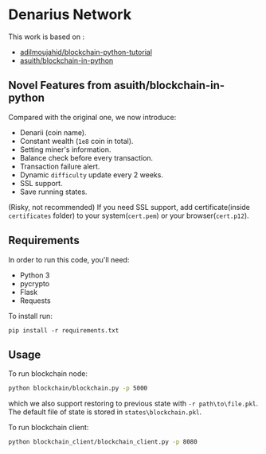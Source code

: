 # Denarius Network

This work is based on :

- [adilmoujahid/blockchain-python-tutorial](https://github.com/adilmoujahid/blockchain-python-tutorial)  
- [asuith/blockchain-in-python](https://github.com/asuith/blockchain-in-python)


## Novel Features from asuith/blockchain-in-python

Compared with the original one, we now introduce:

- Denarii (coin name).
- Constant wealth (`1e8` coin in total).
- Setting miner's information.
- Balance check before every transaction.
- Transaction failure alert.
- Dynamic `difficulty` update every 2 weeks.
- SSL support.
- Save running states.


(Risky, not recommended) If you need SSL support, add certificate(inside `certificates` folder) to your system(`cert.pem`) or your browser(`cert.p12`). 


## Requirements

In order to run this code, you'll need:

- Python 3
- pycrypto
- Flask
- Requests

To install run:

```
pip install -r requirements.txt
```


## Usage



To run blockchain node:

```bash
python blockchain/blockchain.py -p 5000
```

which we also support restoring to previous state with `-r path\to\file.pkl`.
The default file of state is stored in `states\blockchain.pkl`.

To run blockchain client:

```bash
python blockchain_client/blockchain_client.py -p 8080
```

